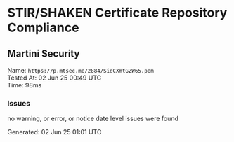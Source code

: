 # STIR/SHAKEN Certificate Repository Compliance

## Martini Security

Name: `https://p.mtsec.me/2884/SidCXmtGZW65.pem`\
Tested At: 02 Jun 25 00:49 UTC\
Time: 98ms

### Issues

no warning, or error, or notice date level issues were found

Generated: 02 Jun 25 01:01 UTC